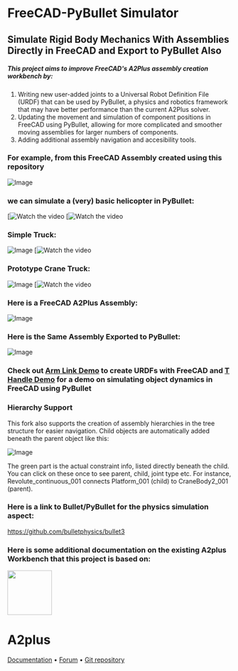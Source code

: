 # FreeCAD-PyBullet Simulator

## Simulate Rigid Body Mechanics With Assemblies Directly in FreeCAD and Export to PyBullet Also
##### This project aims to improve FreeCAD's A2Plus assembly creation workbench by:

1. Writing new user-added joints to a Universal Robot Definition File (URDF) that can be used by PyBullet, a physics and robotics framework that may have better performance than the current A2Plus solver.
2. Updating the movement and simulation of component positions in FreeCAD using PyBullet, allowing for more complicated and smoother moving assemblies for larger numbers of components.
3. Adding additional assembly navigation and accesibility tools.

### For example, from this FreeCAD Assembly created using this repository
![Image](Example_Assemblies/HelicopterAssembly2/SimpleHelicopter.png)

### we can simulate a (very) basic helicopter in PyBullet:
[![Watch the video](Example_Assemblies/HelicopterAssembly2/BladeAngles.gif)
[![Watch the video](Example_Assemblies/HelicopterAssembly2/BladeSpin.gif)

### Simple Truck:
![Image](Example_Assemblies/CraneAssembly/SimpleTruck.png)
[![Watch the video](Example_Assemblies/CraneAssembly/TruckDemo3.gif)

### Prototype Crane Truck:
![Image](Example_Assemblies/CraneAssembly2/CraneAssembly2.png)
[![Watch the video](Example_Assemblies/CraneAssembly2/CraneAssembly2.gif)

### Here is a FreeCAD A2Plus Assembly:
![Image](freecadchain.png)

### Here is the Same Assembly Exported to PyBullet:
![Image](pybulletchain.png)

### Check  out [Arm Link Demo](https://github.com/VallesMarinerisExplorer/A2plus/tree/master/Example_Assemblies/ArmLinkDemo) to create URDFs with FreeCAD and [T Handle Demo](https://github.com/VallesMarinerisExplorer/A2plus/tree/master/FreeCAD_PyBullet_Integration_Demo) for a demo on simulating object dynamics in FreeCAD using PyBullet

### Hierarchy Support
This fork also supports the creation of assembly hierarchies in the tree structure for easier navigation. Child objects are automatically added beneath the parent object like this:

![Image](Hierarchy.png)

The green part is the actual constraint info, listed directly beneath the child. You can click on these once to see parent, child, joint type etc. For instance, Revolute_continuous_001 connects Platform_001 (child) to CraneBody2_001 (parent). 

### Here is a link to Bullet/PyBullet for the physics simulation aspect:
https://github.com/bulletphysics/bullet3

### Here is some additional documentation on the existing A2plus Workbench that this project is based on:

<a href="https://github.com/kbwbe/A2plus"><img src="https://github.com/kbwbe/A2plus/blob/master/icons/a2p_Workbench.svg" height="100px" width="100px"></a>
# A2plus
[Documentation](https://wiki.freecadweb.org/A2plus_Workbench) • 
[Forum](https://forum.freecadweb.org/viewtopic.php?f=20&t=29207) •
[Git repository](https://github.com/kbwbe/A2plus)
